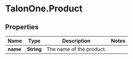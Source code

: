 # TalonOne.Product

## Properties

Name | Type | Description | Notes
------------ | ------------- | ------------- | -------------
**name** | **String** | The name of the product. | 


